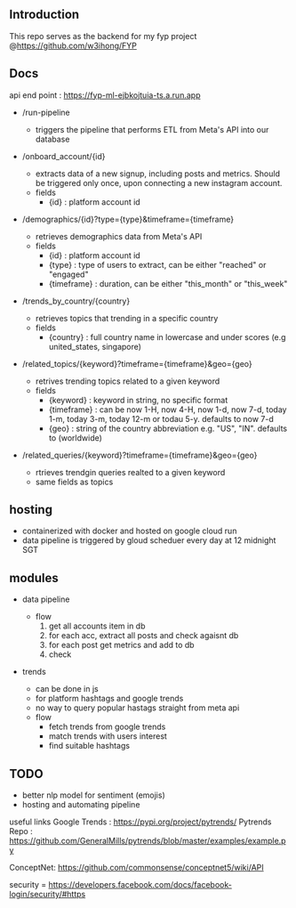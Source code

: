 ## Introduction ##
This repo serves as the backend for my fyp project @https://github.com/w3ihong/FYP

## Docs ##
api end point : https://fyp-ml-ejbkojtuia-ts.a.run.app

- /run-pipeline
    - triggers the pipeline that performs ETL from Meta's API into our database

- /onboard_account/{id}
    - extracts data of a new signup, including posts and metrics. Should be triggered only once, upon connecting a new instagram account.
    - fields 
        - {id} : platform account id 

- /demographics/{id}?type={type}&timeframe={timeframe}
    - retrieves demographics data from Meta's API
    - fields 
        - {id}        : platform account id 
        - {type}      : type of users to extract, can be either "reached" or "engaged"
        - {timeframe} : duration, can be either "this_month" or "this_week"

- /trends_by_country/{country}
    - retrieves topics that trending in a specific country
    - fields
        - {country}   : full country name in lowercase and under scores (e.g united_states, singapore)

- /related_topics/{keyword}?timeframe={timeframe}&geo={geo}
    - retrives trending topics related to a given keyword
    - fields
        - {keyword}   : keyword in string, no specific format
        - {timeframe} : can be now 1-H, now 4-H, now 1-d, now 7-d, today 1-m, today 3-m, today 12-m or todau 5-y. defaults to now 7-d
        - {geo}       : string of the country abbreviation e.g. "US", "IN". defaults to (worldwide)

- /related_queries/{keyword}?timeframe={timeframe}&geo={geo}
    - rtrieves trendgin queries realted to a given keyword
    - same fields as topics


## hosting ##
- containerized with docker and hosted on google cloud run 
- data pipeline is triggered by gloud scheduer every day at 12 midnight SGT

## modules ##

- data pipeline 
    - flow
        1. get all accounts item  in db
        2. for each acc, extract all posts and check agaisnt db
        3. for each post get metrics and add to db
        4. check 


- trends
    - can be done in js
    - for platform hashtags and google trends
    - no way to query popular hastags straight from meta api
    - flow 
        - fetch trends from google trends
        - match trends with users interest 
        - find suitable hashtags
            

## TODO ##
- better nlp model for sentiment (emojis)
- hosting and automating pipeline

useful links 
Google Trends : https://pypi.org/project/pytrends/ 
Pytrends Repo : https://github.com/GeneralMills/pytrends/blob/master/examples/example.py

ConceptNet: https://github.com/commonsense/conceptnet5/wiki/API

security = https://developers.facebook.com/docs/facebook-login/security/#https
